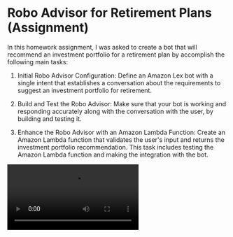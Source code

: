 # Robo Advisor for Retirement Plans (Assignment)

In this homework assignment, I was asked to create a bot that will recommend an investment portfolio for a retirement plan by accomplish the following main tasks:


1. Initial Robo Advisor Configuration: Define an Amazon Lex bot with a single intent that establishes a conversation about the requirements to suggest an investment portfolio for retirement.


2. Build and Test the Robo Advisor: Make sure that your bot is working and responding accurately along with the conversation with the user, by building and testing it.


3. Enhance the Robo Advisor with an Amazon Lambda Function: Create an Amazon Lambda function that validates the user's input and returns the investment portfolio recommendation. This task includes testing the Amazon Lambda function and making the integration with the bot.

![](https://github.com/padthai-sketch/Unit13-Challenge_RetirementRoboAdvisor/blob/main/Screen%20Recording%20.mov?raw=true)
